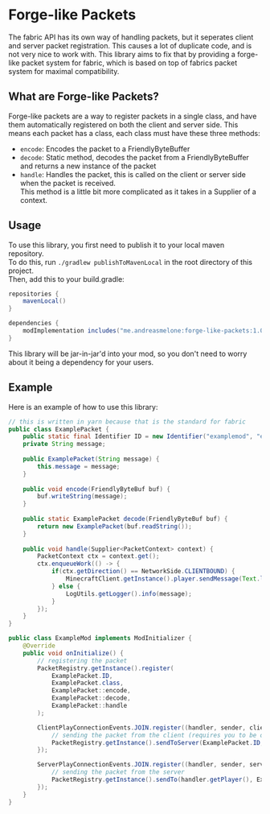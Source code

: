 # Forge-like Packets
The fabric API has its own way of handling packets, but it seperates client and server packet registration.
This causes a lot of duplicate code, and is not very nice to work with. 
This library aims to fix that by providing a forge-like packet system for fabric, which is based on top of fabrics packet system for maximal compatibility.

## What are Forge-like Packets?
Forge-like packets are a way to register packets in a single class, and have them automatically registered on both the client and server side.
This means each packet has a class, each class must have these three methods:
- `encode`: Encodes the packet to a FriendlyByteBuffer
- `decode`: Static method, decodes the packet from a FriendlyByteBuffer and returns a new instance of the packet
- `handle`: Handles the packet, this is called on the client or server side when the packet is received. <br>
This method is a little bit more complicated as it takes in a Supplier of a context.

## Usage
To use this library, you first need to publish it to your local maven repository. <br>
To do this, run `./gradlew publishToMavenLocal` in the root directory of this project. <br>
Then, add this to your build.gradle:
```gradle
repositories {
    mavenLocal()
}

dependencies {
    modImplementation includes("me.andreasmelone:forge-like-packets:1.0.1")
}
```

This library will be jar-in-jar'd into your mod, so you don't need to worry about it being a dependency for your users.

## Example
Here is an example of how to use this library:
```java
// this is written in yarn because that is the standard for fabric
public class ExamplePacket {
    public static final Identifier ID = new Identifier("examplemod", "examplepacket");
    private String message;
    
    public ExamplePacket(String message) {
        this.message = message;
    }
    
    public void encode(FriendlyByteBuf buf) {
        buf.writeString(message);
    }
    
    public static ExamplePacket decode(FriendlyByteBuf buf) {
        return new ExamplePacket(buf.readString());
    }
    
    public void handle(Supplier<PacketContext> context) {
        PacketContext ctx = context.get();
        ctx.enqueueWork(() -> {
            if(ctx.getDirection() == NetworkSide.CLIENTBOUND) {
                MinecraftClient.getInstance().player.sendMessage(Text.literal(message), false);
            } else {
                LogUtils.getLogger().info(message);
            }
        });
    }
}
```
```java
public class ExampleMod implements ModInitializer {
    @Override
    public void onInitialize() {
        // registering the packet
        PacketRegistry.getInstance().register(
            ExamplePacket.ID,
            ExamplePacket.class,
            ExamplePacket::encode,
            ExamplePacket::decode,
            ExamplePacket::handle
        );

        ClientPlayConnectionEvents.JOIN.register((handler, sender, client) -> {
            // sending the packet from the client (requires you to be on a server)
            PacketRegistry.getInstance().sendToServer(ExamplePacket.ID, new ExamplePacket("hello from the client!"));
        });

        ServerPlayConnectionEvents.JOIN.register((handler, sender, server) -> {
            // sending the packet from the server
            PacketRegistry.getInstance().sendTo(handler.getPlayer(), ExamplePacket.ID, new ExamplePacket("hello from the server!"));
        });
    }
}
```
